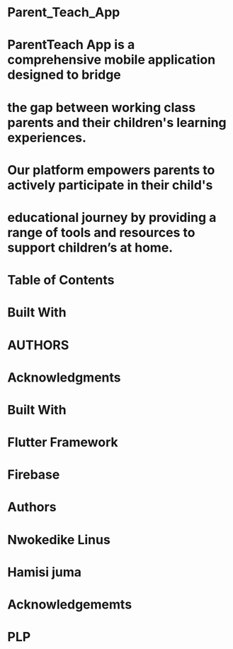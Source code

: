 # Parent_Teach_App
  # ParentTeach App is a comprehensive mobile application designed to bridge 
  # the gap between working class parents and their children's learning experiences. 
  # Our platform empowers parents to actively participate in their child's 
  # educational journey by providing a range of tools and resources to support children’s at home.

# Table of Contents
  # Built With
  # AUTHORS
  # Acknowledgments

# Built With
# Flutter Framework
# Firebase

# Authors
# Nwokedike Linus
# Hamisi juma

# Acknowledgememts
  # PLP
